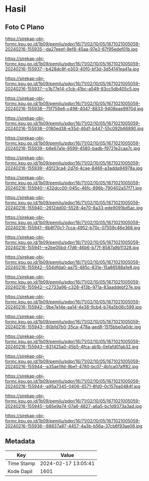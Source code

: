 # Hasil

## Foto C Plano

https://sirekap-obj-formc.kpu.go.id/1b09/pemilu/pdpr/16/71/02/10/05/1671021005059-20240216-155935--da27eeef-9ef8-45aa-97e3-67f95edef01b.jpg

https://sirekap-obj-formc.kpu.go.id/1b09/pemilu/pdpr/16/71/02/10/05/1671021005059-20240216-155937--b428dc8f-e303-40f0-bf3d-3d54141ea41a.jpg

https://sirekap-obj-formc.kpu.go.id/1b09/pemilu/pdpr/16/71/02/10/05/1671021005059-20240216-155937--c1b77e14-c1cb-41bc-a549-83cc5db405c5.jpg

https://sirekap-obj-formc.kpu.go.id/1b09/pemilu/pdpr/16/71/02/10/05/1671021005059-20240216-155938--75f756e6-c498-4047-8833-9408eae9970d.jpg

https://sirekap-obj-formc.kpu.go.id/1b09/pemilu/pdpr/16/71/02/10/05/1671021005059-20240216-155938--0180ed38-e35d-46d1-b447-55c092b66890.jpg

https://sirekap-obj-formc.kpu.go.id/1b09/pemilu/pdpr/16/71/02/10/05/1671021005059-20240216-155939--b6e67a1e-9599-4580-badb-f9721e2caa7c.jpg

https://sirekap-obj-formc.kpu.go.id/1b09/pemilu/pdpr/16/71/02/10/05/1671021005059-20240216-155939--45f23ca4-2d7d-4cae-8466-a3adda94978a.jpg

https://sirekap-obj-formc.kpu.go.id/1b09/pemilu/pdpr/16/71/02/10/05/1671021005059-20240216-155940--432dcc00-045c-46fc-896b-790402a57f71.jpg

https://sirekap-obj-formc.kpu.go.id/1b09/pemilu/pdpr/16/71/02/10/05/1671021005059-20240216-155940--2612dd00-5528-4e70-8a33-ede9091bd5ac.jpg

https://sirekap-obj-formc.kpu.go.id/1b09/pemilu/pdpr/16/71/02/10/05/1671021005059-20240216-155941--8b8f70c1-7cca-4952-b70c-07559c46e368.jpg

https://sirekap-obj-formc.kpu.go.id/1b09/pemilu/pdpr/16/71/02/10/05/1671021005059-20240216-155941--e2be05bd-f7d6-46b6-b77f-8587a9b11328.jpg

https://sirekap-obj-formc.kpu.go.id/1b09/pemilu/pdpr/16/71/02/10/05/1671021005059-20240216-155942--554dfda0-aa75-485c-831e-15a86588a1e8.jpg

https://sirekap-obj-formc.kpu.go.id/1b09/pemilu/pdpr/16/71/02/10/05/1671021005059-20240216-155942--c2733a96-c328-413b-971a-83aaddebf27e.jpg

https://sirekap-obj-formc.kpu.go.id/1b09/pemilu/pdpr/16/71/02/10/05/1671021005059-20240216-155942--9be7e14e-aa14-4e38-9cb4-b74a5b06c599.jpg

https://sirekap-obj-formc.kpu.go.id/1b09/pemilu/pdpr/16/71/02/10/05/1671021005059-20240216-155943--80bfd7b0-35ca-478a-aed8-1515bbe0a0dc.jpg

https://sirekap-obj-formc.kpu.go.id/1b09/pemilu/pdpr/16/71/02/10/05/1671021005059-20240216-155943--831425a0-45b5-4fca-ab1b-0efafd01ab32.jpg

https://sirekap-obj-formc.kpu.go.id/1b09/pemilu/pdpr/16/71/02/10/05/1671021005059-20240216-155944--a35ae19d-9be1-4780-bc07-4b1ca07aff82.jpg

https://sirekap-obj-formc.kpu.go.id/1b09/pemilu/pdpr/16/71/02/10/05/1671021005059-20240216-155944--a95a7345-0406-4571-8fd0-0c157ea0484f.jpg

https://sirekap-obj-formc.kpu.go.id/1b09/pemilu/pdpr/16/71/02/10/05/1671021005059-20240216-155945--b85e9a74-07a6-4827-a6a5-bc1d9373a3ad.jpg

https://sirekap-obj-formc.kpu.go.id/1b09/pemilu/pdpr/16/71/02/10/05/1671021005059-20240216-155936--88837a87-4457-4a3b-b56a-37cb6f93ae06.jpg


## Metadata

| Key        | Value               |
| ---------- | ------------------- |
| Time Stamp | 2024-02-17 13:05:41 |
| Kode Dapil | 1601                |



